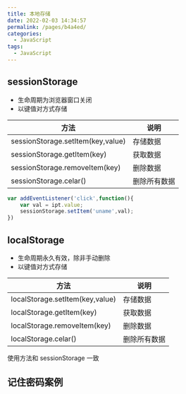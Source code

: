 ```yaml
---
title: 本地存储
date: 2022-02-03 14:34:57
permalink: /pages/b4a4ed/
categories:
  - JavaScript
tags:
  - JavaScript
---
```

## sessionStorage

- 生命周期为浏览器窗口关闭
- 以键值对方式存储

| 方法                              | 说明         |
| --------------------------------- | ------------ |
| sessionStorage.setItem(key,value) | 存储数据     |
| sessionStorage.getItem(key)       | 获取数据     |
| sessionStorage.removeItem(key)    | 删除数据     |
| sessionStorage.celar()            | 删除所有数据 |

```js
var addEventListener('click',function(){
    var val = ipt.value;
    sessionStorage.setItem('uname',val);
})
```







## localStorage

- 生命周期永久有效，除非手动删除 
- 以键值对方式存储

| 方法                            | 说明         |
| ------------------------------- | ------------ |
| localStorage.setItem(key,value) | 存储数据     |
| localStorage.getItem(key)       | 获取数据     |
| localStorage.removeItem(key)    | 删除数据     |
| localStorage.celar()            | 删除所有数据 |

使用方法和 sessionStorage 一致



## 记住密码案例



















































